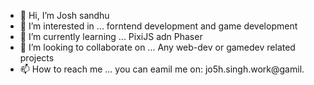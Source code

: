 - 👋 Hi, I’m Josh sandhu
- 👀 I’m interested in ... forntend development and game development 
- 🌱 I’m currently learning ...  PixiJS adn Phaser
- 💞️ I’m looking to collaborate on ...  Any web-dev or gamedev related projects
- 📫 How to reach me ... you can eamil me on: jo5h.singh.work@gamil.

<!---
TPGxTROGEN/TPGxTROGEN is a ✨ special ✨ repository because its `README.md` (this file) appears on your GitHub profile.
You can click the Preview link to take a look at your changes.
--->
